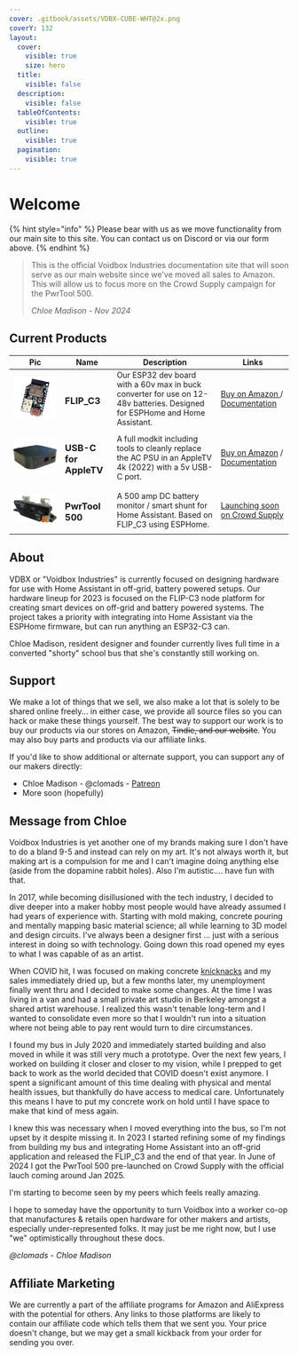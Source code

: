 ```yaml
---
cover: .gitbook/assets/VDBX-CUBE-WHT@2x.png
coverY: 132
layout:
  cover:
    visible: true
    size: hero
  title:
    visible: false
  description:
    visible: false
  tableOfContents:
    visible: true
  outline:
    visible: true
  pagination:
    visible: true
---
```


# Welcome

{% hint style="info" %}
Please bear with us as we move functionality from our main site to this site. You can contact us on Discord or via our form above.
{% endhint %}

> This is the official Voidbox Industries documentation site that will soon serve as our main website since we've moved all sales to Amazon. This will allow us to focus more on the Crowd Supply campaign for the PwrTool 500.
>
> _Chloe Madison - Nov 2024_

## Current Products

<table data-header-hidden data-full-width="false"><thead><tr><th>Pic</th><th>Name</th><th>Description</th><th>Links</th></tr></thead><tbody><tr><td><img src=".gitbook/assets/6529c4b4b05ba5609da0c0d6_flip-c3-front-angle2302-trans-p-500.png" alt=""></td><td><h3>FLIP_C3</h3></td><td>Our ESP32 dev board with a 60v max in buck converter for use on 12-48v batteries. Designed for ESPHome and Home Assistant.</td><td><a href="https://amzn.to/40i4fuK">Buy on Amazon </a>/ <a href="product/flip_c3/">Documentation</a></td></tr><tr><td><img src=".gitbook/assets/64644f12469810b92b8c4ed9_appletvUSBc-trans-p-500.png" alt=""></td><td><h3>USB-C for AppleTV</h3></td><td>A full modkit including tools to cleanly replace the AC PSU in an AppleTV 4k (2022) with a 5v USB-C port.</td><td><a href="https://amzn.to/3rvqmkk">Buy on Amazon</a> / <a href="product/usb-c-mod-for-apple-tv-2022.md">Documentation</a></td></tr><tr><td><img src=".gitbook/assets/667dea72eac45e565979f3ef_2406-PwrTool500-cover-3dp-p-500.png" alt=""></td><td><h3>PwrTool 500</h3></td><td>A 500 amp DC battery monitor / smart shunt for Home Assistant. Based on FLIP_C3 using ESPHome. </td><td><a href="https://www.crowdsupply.com/voidbox-industries/pwrtool-500">Launching soon on Crowd Supply</a></td></tr></tbody></table>



## About

VDBX or "Voidbox Industries" is currently focused on designing hardware for use with Home Assistant in off-grid, battery powered setups. Our hardware lineup for 2023 is focused on the FLIP-C3 node platform for creating smart devices on off-grid and battery powered systems. The project takes a priority with integrating into Home Assistant via the ESPHome firmware, but can run anything an ESP32-C3 can.&#x20;

Chloe Madison, resident designer and founder currently lives full time in a converted "shorty" school bus that she's constantly still working on.

## Support

We make a lot of things that we sell, we also make a lot that is solely to be shared online freely... in either case, we provide all source files so you can hack or make these things yourself. The best way to support our work is to buy our products via our stores on Amazon, ~~Tindie, and our website~~. You may also buy parts and products via our affiliate links.

&#x20;If you'd like to show additional or alternate support, you can support any of our makers directly:

* Chloe Madison - @clomads - [Patreon](https://www.patreon.com/clomads)&#x20;
* More soon (hopefully)

## Message from Chloe

Voidbox Industries is yet another one of my brands making sure I don't have to do a bland 9-5 and instead can rely on my art. It's not always worth it, but making art is a compulsion for me and I can't imagine doing anything else (aside from the dopamine rabbit holes). Also I'm autistic.... have fun with that.&#x20;

In 2017, while becoming disillusioned with the tech industry, I decided to dive deeper into a maker hobby most people would have already assumed I had years of experience with. Starting with mold making, concrete pouring and mentally mapping basic material science; all while learning to 3D model and design circuits. I've always been a designer first ... just with a serious interest in doing so with technology. Going down this road opened my eyes to what I was capable of as an artist.

When COVID hit, I was focused on making concrete [knicknacks](concrete/concrete-card-holder.md) and my sales immediately dried up, but a few months later, my unemployment finally went thru and I decided to make some changes. At the time I was living in a van and had a small private art studio in Berkeley amongst a shared artist warehouse. I realized this wasn't tenable long-term and I wanted to consolidate even more so that I wouldn't run into a situation where not being able to pay rent would turn to dire circumstances.&#x20;

I found my bus in July 2020 and immediately started building and also moved in while it was still very much a prototype. Over the next few years, I worked on building it closer and closer to my vision, while I prepped to get back to work as the world decided that COVID doesn't exist anymore. I spent a significant amount of this time dealing with physical and mental health issues, but thankfully do have access to medical care. Unfortunately this means I have to put my concrete work on hold until I have space to make that kind of mess again.

I knew this was necessary when I moved everything into the bus, so I'm not upset by it despite missing it. In 2023 I started refining some of my findings from building my bus and integrating Home Assistant into an off-grid application and released the FLIP\_C3 and the end of that year. In June of 2024 I got the PwrTool 500 pre-launched on Crowd Supply with the official lauch coming around Jan 2025.

I'm starting to become seen by my peers which feels really amazing.&#x20;

I hope to someday have the opportunity to turn Voidbox into a worker co-op that manufactures & retails open hardware for other makers and artists, especially under-represented folks.  It may just be me right now, but I use "we" optimistically throughout these docs.

_@clomads - Chloe Madison_

## Affiliate Marketing

We are currently a part of the affiliate programs for Amazon and AliExpress with the potential for others. Any links to those platforms are likely to contain our affiliate code which tells them that we sent you. Your price doesn't change, but we may get a small kickback from your order for sending you over.
